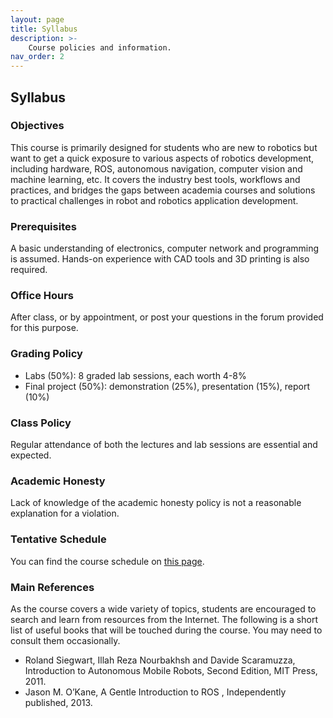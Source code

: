 ```yaml
---
layout: page
title: Syllabus
description: >-
    Course policies and information.
nav_order: 2
---
```


## Syllabus

<!-- 
1. TOC
{:toc}
--- -->

### Objectives 

This course is primarily designed for students who are new to robotics but want to get a quick
exposure to various aspects of robotics development, including hardware, ROS, autonomous navigation,
computer vision and machine learning, etc. It covers the industry best tools, workflows and practices,
and bridges the gaps between academia courses and solutions to practical challenges in robot and robotics
application development.

### Prerequisites

A basic understanding of electronics, computer network and programming is assumed.
Hands-on experience with CAD tools and 3D printing is also required.

### Office Hours

After class, or by appointment, or post your questions in the forum provided for this purpose.

### Grading Policy

* Labs (50%): 8 graded lab sessions, each worth 4-8%
* Final project (50%): demonstration (25%), presentation (15%), report (10%)

### Class Policy

Regular attendance of both the lectures and lab sessions are essential and expected.

### Academic Honesty

Lack of knowledge of the academic honesty policy is not a reasonable explanation
for a violation.

### Tentative Schedule

You can find the course schedule on [this page](schedule.md).

### Main References

As the course covers a wide variety of topics, students are encouraged to search and
learn from resources from the Internet. The following is a short list of useful books that will be touched
during the course. You may need to consult them occasionally.

* Roland Siegwart, Illah Reza Nourbakhsh and Davide Scaramuzza, Introduction to Autonomous Mobile
Robots, Second Edition, MIT Press, 2011.
* Jason M. O’Kane, A Gentle Introduction to ROS , Independently published, 2013.